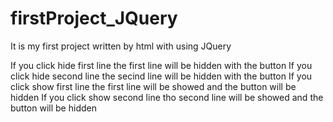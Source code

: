 # firstProject_JQuery
It is my first project written by html with using JQuery

If you click hide first line the first line will be hidden with the button
If you click hide second line the secind line will be hidden with the button
If you click show first line the first line will be showed and the button will be hidden
If you click show second line tho second line will be showed and the button will be hidden
